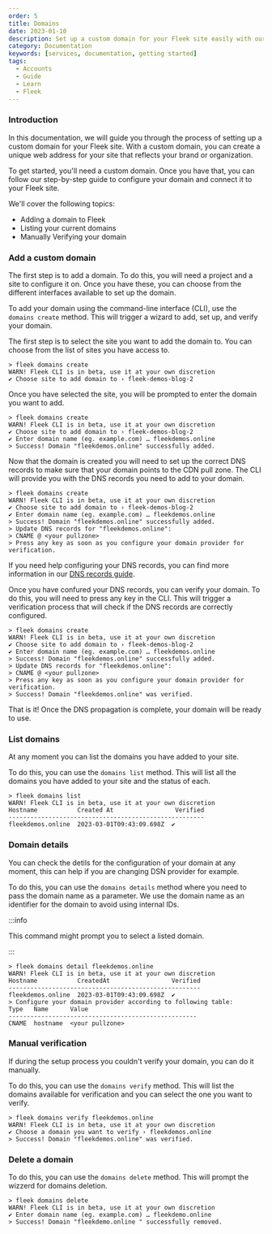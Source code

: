 ```yaml
---
order: 5
title: Domains
date: 2023-01-10
description: Set up a custom domain for your Fleek site easily with our CLI guide. Add, verify, and manage effortlessly.
category: Documentation
keywords: [services, documentation, getting started]
tags:
  - Accounts
  - Guide
  - Learn
  - Fleek
---
```


### Introduction

In this documentation, we will guide you through the process of setting up a custom domain for your Fleek site. With a custom domain, you can create a unique web address for your site that reflects your brand or organization.

To get started, you'll need a custom domain. Once you have that, you can follow our step-by-step guide to configure your domain and connect it to your Fleek site.

We'll cover the following topics:

- Adding a domain to Fleek
- Listing your current domains
- Manually Verifying your domain

### Add a custom domain

The first step is to add a domain. To do this, you will need a project and a site to configure it on. Once you have these, you can choose from the different interfaces available to set up the domain.

To add your domain using the command-line interface (CLI), use the `domains create` method. This will trigger a wizard to add, set up, and verify your domain.

The first step is to select the site you want to add the domain to. You can choose from the list of sites you have access to.

```shellscript filename="Adding a Domain" copy
> fleek domains create
WARN! Fleek CLI is in beta, use it at your own discretion
✔ Choose site to add domain to › fleek-demos-blog-2
```

Once you have selected the site, you will be prompted to enter the domain you want to add.

```shellscript filename="Adding a Domain" copy
> fleek domains create
WARN! Fleek CLI is in beta, use it at your own discretion
✔ Choose site to add domain to › fleek-demos-blog-2
✔ Enter domain name (eg. example.com) … fleekdemos.online
> Success! Domain "fleekdemos.online" successfully added.
```

Now that the domain is created you will need to set up the correct DNS records to make sure that your domain points to the CDN pull zone. The CLI will provide you with the DNS records you need to add to your domain.

```shellscript filename="Adding a Domain" copy
> fleek domains create
WARN! Fleek CLI is in beta, use it at your own discretion
✔ Choose site to add domain to › fleek-demos-blog-2
✔ Enter domain name (eg. example.com) … fleekdemos.online
> Success! Domain "fleekdemos.online" successfully added.
> Update DNS records for "fleekdemos.online":
> CNAME @ <your pullzone>
> Press any key as soon as you configure your domain provider for verification.
```

If you need help configuring your DNS records, you can find more information in our [DNS records guide](/guides/dns-records).

Once you have confured your DNS records, you can verify your domain. To do this, you will need to press any key in the CLI. This will trigger a verification process that will check if the DNS records are correctly configured.

```shellscript filename="Adding a Domain" copy
> fleek domains create
WARN! Fleek CLI is in beta, use it at your own discretion
✔ Choose site to add domain to › fleek-demos-blog-2
✔ Enter domain name (eg. example.com) … fleekdemos.online
> Success! Domain "fleekdemos.online" successfully added.
> Update DNS records for "fleekdemos.online":
> CNAME @ <your pullzone>
> Press any key as soon as you configure your domain provider for verification.
> Success! Domain "fleekdemos.online" was verified.
```

That is it! Once the DNS propagation is complete, your domain will be ready to use.

### List domains

At any moment you can list the domains you have added to your site.

To do this, you can use the `domains list` method. This will list all the domains you have added to your site and the status of each.

```shellscript filename="Listing Domains" copy
> fleek domains list
WARN! Fleek CLI is in beta, use it at your own discretion
Hostname           Created At                 Verified
------------------------------------------------------
fleekdemos.online  2023-03-01T09:43:09.698Z  ✔
```

### Domain details

You can check the detils for the configuration of your domain at any moment, this can help if you are changing DSN provider for example.

To do this, you can use the `domains details` method where you need to pass the domain name as a parameter. We use the domain name as an identifier for the domain to avoid using internal IDs.

:::info

This command might prompt you to select a listed domain.

:::

```shellscript filename="Listing Domains" copy
> fleek domains detail fleekdemos.online
WARN! Fleek CLI is in beta, use it at your own discretion
Hostname           CreatedAt                 Verified
-----------------------------------------------------
fleekdemos.online  2023-03-01T09:43:09.698Z  ✔
> Configure your domain provider according to following table:
Type   Name      Value
----------------------------------------------------
CNAME  hostname  <your pullzone>
```

### Manual verification

If during the setup process you couldn't verify your domain, you can do it manually.

To do this, you can use the `domains verify` method. This will list the domains available for verification and you can select the one you want to verify.

```shellscript filename="Listing Domains" copy
> fleek domains verify fleekdemos.online
WARN! Fleek CLI is in beta, use it at your own discretion
✔ Choose a domain you want to verify › fleekdemos.online
> Success! Domain "fleekdemos.online" was verified.
```

### Delete a domain

To do this, you can use the `domains delete` method. This will prompt the wizzerd for domains deletion.

```shellscript filename="Listing Domains" copy
> fleek domains delete
WARN! Fleek CLI is in beta, use it at your own discretion
✔ Enter domain name (eg. example.com) … fleekdemo.online
> Success! Domain "fleekdemo.online " successfully removed.
```
